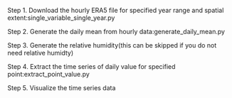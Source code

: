 Step 1. Download the hourly ERA5 file for specified year range and spatial extent:single_variable_single_year.py



Step 2. Generate the daily mean from hourly data:generate_daily_mean.py

Step 3. Generate the relative humidity(this can be skipped if you do not need relative humidty)

Step 4. Extract the time series of daily value for specified point:extract_point_value.py

Step 5. Visualize the time series data
